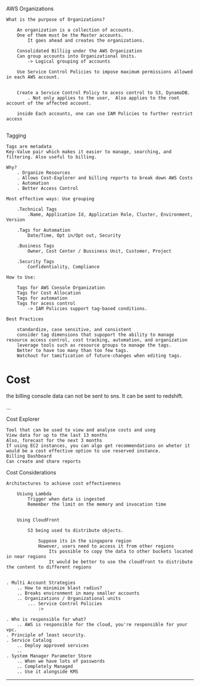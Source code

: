AWS Organizations
	
	What is the purpose of Organizations?

		An organization is a collection of accounts.
		One of them must be the Master accounts.
			It goes ahead and creates the organizations.

		Consolidated Billiig under the AWS Organization
		Can group accounts into Organizational Units.
			-> Logical grouping of accounts
		
		Use Service Control Policies to impose maximum permissions allowed in each AWS account.


		Create a Service Control Policy to acess control to S3, DynamoDB.
			. Not only applies to the user,  Also applies to the root account of the affected account.
	
		inside Each accounts, one can use IAM Policies to further restrict access


##

Tagging
	
	Tags are metadata
	Key-Value pair which makes it easier to manage, searching, and filtering. Also useful to billing.

	Why?
		. Organize Resources
		. Allows Cost-Explorer and billing reports to break down AWS Costs
		. Automation
		. Better Access Control

	Most effective ways: Use grouping

		.Technical Tags
			.Name, Application Id, Application Role, Cluster, Environment, Version

		.Tags for Automation
			Date/Time, Opt in/Opt out, Security

		.Business Tags
			Owner, Cost Center / Bussiness Unit, Customer, Project
		
		.Security Tags
			Confidentiality, Compliance

	How to Use:

		Tags for AWS Console Organization
		Tags for Cost Allocation
		Tags for automation
		Tags for acess control
			-> IAM Policies support tag-based conditions.

	Best Practices
   
		standardize, case sensitive, and consistent
		consider tag dimensions that supoport the ability to manage resource access control, cost tracking, automation, and organization
		leverage tools such as resource groups to manage the tags.
		Better to have too many than too few tags.
		Watchout for tamification of future-changes when editing tags.



# Cost

the billing console data can not be sent to sns.
It can be sent to redshift.

...





Cost Explorer


	
	Tool that can be used to view and analyse costs and useg
	View data for up to the last 13 months
	Also, forecast for the next 3 months
	If using EC2 instances, you can algo get recommendations on wheter it would be a cost effective option to use reserved instance.
	Billing Dashboard
	Can create and share reports



Cost Considerations
	
	Architectures to achieve cost effectiveness

		Usiung Lambda
			Trigger when data is ingested
			Remember the limit on the memory and invocation time


		Using CloudFront

			S3 being used to distribute objects. 

				Suppose its in the singapore region
				However, users need to access it from other regions
					Its possible to copy the data to other buckets located in near regions
					It would be better to use the cloudfront to distribute the content to different regions


    . Multi Account Strategies
        .. How to minimize blast radius?
        .. Breaks environment in many smaller accounts
        .. Organizations / Organizational units
            ... Service Control Policies
                :>  

    . Who is responsible for what?
        .. AWS is responsible for the cloud, you're responsible for your vpc.
    . Principle of least security.
    . Service Catalog
        .. Deploy approved services
        .. 
    . System Manager Parameter Store
        .. When we have lots of passwords
        .. Completely Managed
        .. Use it alongside KMS
___


